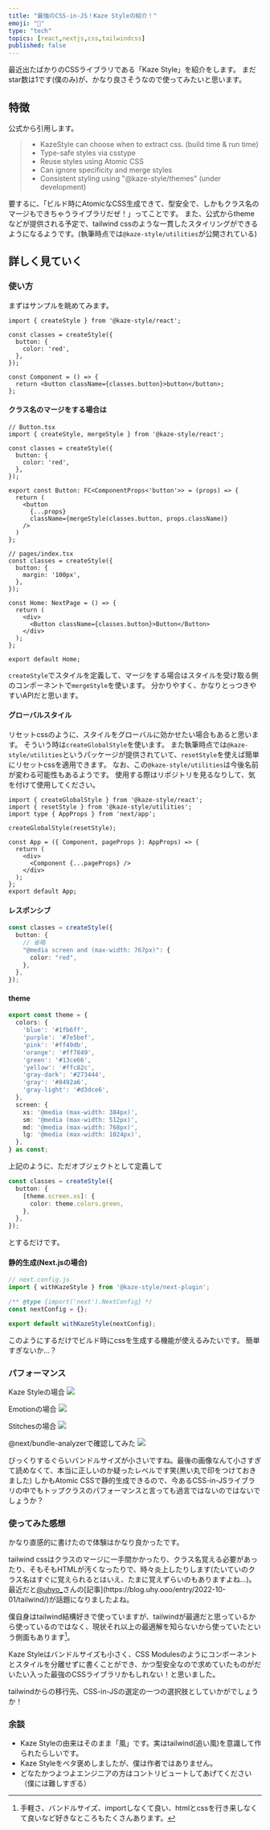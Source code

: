 ```yaml
---
title: "最強のCSS-in-JS！Kaze Styleの紹介！"
emoji: "🥰"
type: "tech"
topics: [react,nextjs,css,tailwindcss]
published: false
---
```

最近出たばかりのCSSライブラリである「Kaze Style」を紹介をします。
まだstar数は1です(僕のみ)が、かなり良さそうなので使ってみたいと思います。

## 特徴
公式から引用します。
> - KazeStyle can choose when to extract css. (build time & run time)
> - Type-safe styles via csstype
> - Reuse styles using Atomic CSS
> - Can ignore specificity and merge styles
> - Consistent styling using "@kaze-style/themes" (under development)

要するに、「ビルド時にAtomicなCSS生成できて、型安全で、しかもクラス名のマージもできちゃうライブラリだぜ！」ってことです。
また、公式からthemeなどが提供される予定で、tailwind cssのような一貫したスタイリングができるようになるようです。(執筆時点では```@kaze-style/utilities```が公開されている)

## 詳しく見ていく
### 使い方
まずはサンプルを眺めてみます。

```tsx
import { createStyle } from '@kaze-style/react';

const classes = createStyle({
  button: {
    color: 'red',
  },
});

const Component = () => {
  return <button className={classes.button}>button</button>;
};
```

#### クラス名のマージをする場合は
```tsx
// Button.tsx
import { createStyle, mergeStyle } from '@kaze-style/react';

const classes = createStyle({
  button: {
    color: 'red',
  },
});

export const Button: FC<ComponentProps<'button'>> = (props) => {
  return (
    <button
      {...props}
      className={mergeStyle(classes.button, props.className)}
    />
  )
};

// pages/index.tsx
const classes = createStyle({
  button: {
    margin: '100px',
  },
});

const Home: NextPage = () => {
  return (
    <div>
      <Button className={classes.button}>Button</Button>
    </div>
  );
};

export default Home;
```

```createStyle```でスタイルを定義して、マージをする場合はスタイルを受け取る側のコンポーネントで```mergeStyle```を使います。
分かりやすく、かなりとっつきやすいAPIだと思います。

#### グローバルスタイル
リセットcssのように、スタイルをグローバルに効かせたい場合もあると思います。
そういう時は```createGlobalStyle```を使います。
また執筆時点では```@kaze-style/utilities```というパッケージが提供されていて、```resetStyle```を使えば簡単にリセットcssを適用できます。
なお、この```@kaze-style/utilities```は今後名前が変わる可能性もあるようです。
使用する際はリポジトリを見るなりして、気を付けて使用してください。

```tsx
import { createGlobalStyle } from '@kaze-style/react';
import { resetStyle } from '@kaze-style/utilities';
import type { AppProps } from 'next/app';

createGlobalStyle(resetStyle);

const App = ({ Component, pageProps }: AppProps) => {
  return (
    <div>
      <Component {...pageProps} />
    </div>
  );
};
export default App;
```

#### レスポンシブ
```ts
const classes = createStyle({
  button: {
    // 省略
    "@media screen and (max-width: 767px)": {
      color: "red",
    },
  },
});
```

#### theme
```ts
export const theme = {
  colors: {
    'blue': '#1fb6ff',
    'purple': '#7e5bef',
    'pink': '#ff49db',
    'orange': '#ff7849',
    'green': '#13ce66',
    'yellow': '#ffc82c',
    'gray-dark': '#273444',
    'gray': '#8492a6',
    'gray-light': '#d3dce6',
  },
  screen: {
    xs: '@media (max-width: 384px)',
    sm: '@media (max-width: 512px)',
    md: '@media (max-width: 768px)',
    lg: '@media (max-width: 1024px)',
  },
} as const;
```
上記のように、ただオブジェクトとして定義して

```ts
const classes = createStyle({
  button: {
    [theme.screen.xs]: {
      color: theme.colors.green,
    },
  },
});
```
とするだけです。


#### 静的生成(Next.jsの場合)
```js
// next.config.js
import { withKazeStyle } from '@kaze-style/next-plugin';

/** @type {import('next').NextConfig} */
const nextConfig = {};

export default withKazeStyle(nextConfig);
```

このようにするだけでビルド時にcssを生成する機能が使えるみたいです。
簡単すぎないか...？

### パフォーマンス
Kaze Styleの場合
![](https://storage.googleapis.com/zenn-user-upload/edf43343e9ba-20221003.png)

Emotionの場合
![](https://storage.googleapis.com/zenn-user-upload/9635029c129a-20221003.png)

Stitchesの場合
![](https://storage.googleapis.com/zenn-user-upload/bb7cf4934530-20221003.png)

@next/bundle-analyzerで確認してみた
![](https://storage.googleapis.com/zenn-user-upload/841d8ccf4c7a-20221003.png)

びっくりするぐらいバンドルサイズが小さいですね。最後の画像なんて小さすぎて読めなくて、本当に正しいのか疑ったレベルです笑(黒い丸で印をつけておきました)
しかもAtomic CSSで静的生成できるので、今あるCSS-in-JSライブラリの中でもトップクラスのパフォーマンスと言っても過言ではないのではないでしょうか？

### 使ってみた感想
かなり直感的に書けたので体験はかなり良かったです。

tailwind cssはクラスのマージに一手間かかったり、クラス名覚える必要があったり、そもそもHTMLが汚くなったりで、時々炎上したりします(たいていのクラス名はすぐに覚えられるとはいえ、たまに覚えずらいのもありますよね...)。
最近だと[@uhyo_](https://twitter.com/uhyo_)さんの[記事](https://blog.uhy.ooo/entry/2022-10-01/tailwind/)が話題になりましたよね。

僕自身はtailwind結構好きで使っていますが、tailwindが最適だと思っているから使っているのではなく、現状それ以上の最適解を知らないから使っていたという側面もあります[^1]。

Kaze Styleはバンドルサイズも小さく、CSS Modulesのようにコンポーネントとスタイルを分離せずに書くことができ、かつ型安全なので求めていたものがだいたい入った最強のCSSライブラリかもしれない！と思いました。

tailwindからの移行先、CSS-in-JSの選定の一つの選択肢としていかがでしょうか！

### 余談
- Kaze Styleの由来はそのまま「風」です。実はtailwind(追い風)を意識して作られたらしいです。
- Kaze Styleをベタ褒めしましたが、僕は作者ではありません。
- どなたかつよつよエンジニアの方はコントリビュートしてあげてください（僕には難しすぎる）


[^1]: 手軽さ、バンドルサイズ、importしなくて良い、htmlとcssを行き来しなくて良いなど好きなところもたくさんあります。
